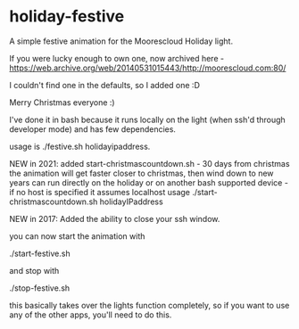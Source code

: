 holiday-festive
===============

A simple festive animation for the Moorescloud Holiday light.

If you were lucky enough to own one, now archived here - https://web.archive.org/web/20140531015443/http://moorescloud.com:80/

I couldn't find one in the defaults, so I added one :D

Merry Christmas everyone :)

I've done it in bash because it runs locally on the light (when ssh'd through developer mode) and has few dependencies.

usage is ./festive.sh holidayipaddress.

NEW in 2021:
added start-christmascountdown.sh - 30 days from christmas the animation will get faster closer to christmas, then wind down to new years
can run directly on the holiday or on another bash supported device - if no host is specified it assumes localhost
usage ./start-christmascountdown.sh holidayIPaddress

NEW in 2017:
Added the ability to close your ssh window.

you can now start the animation with 

./start-festive.sh

and stop with

./stop-festive.sh

this basically takes over the lights function completely, so if you want to use any of the other apps, you'll need to do this.
